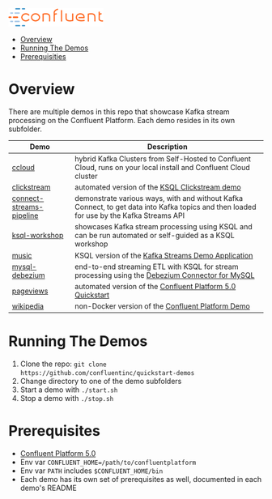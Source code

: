 ![image](images/confluent-logo-300-2.png)

* [Overview](#overview)
* [Running The Demos](#running-the-demos)
* [Prerequisities](#prerequisites)


# Overview

There are multiple demos in this repo that showcase Kafka stream processing on the Confluent Platform.  Each demo resides in its own subfolder.

| Demo                                       | Description 
| ------------------------------------------ | -------------------------------------------------------------------------------- 
| [ccloud](ccloud/README.md)                 | hybrid Kafka Clusters from Self-Hosted to Confluent Cloud, runs on your local install and Confluent Cloud cluster
| [clickstream](clickstream/README.md)       | automated version of the [KSQL Clickstream demo](https://github.com/confluentinc/ksql/blob/master/ksql-clickstream-demo/non-docker-clickstream.md#clickstream-analysis)
| [connect-streams-pipeline](connect-streams-pipeline/README.md) | demonstrate various ways, with and without Kafka Connect, to get data into Kafka topics and then loaded for use by the Kafka Streams API
| [ksql-workshop](ksql-workshop/README.md)   | showcases Kafka stream processing using KSQL and can be run automated or self-guided as a KSQL workshop
| [music](music/README.md)                   | KSQL version of the [Kafka Streams Demo Application](https://docs.confluent.io/current/streams/kafka-streams-examples/docs/index.html)
| [mysql-debezium](mysql-debezium/README.md) | end-to-end streaming ETL with KSQL for stream processing using the [Debezium Connector for MySQL](http://debezium.io/docs/connectors/mysql/)
| [pageviews](pageviews/README.md)           | automated version of the [Confluent Platform 5.0 Quickstart](https://docs.confluent.io/current/quickstart.html)
| [wikipedia](wikipedia/README.md)           | non-Docker version of the [Confluent Platform Demo](https://docs.confluent.io/current/tutorials/cp-demo/docs/index.html)

# Running The Demos

1. Clone the repo: `git clone https://github.com/confluentinc/quickstart-demos`
2. Change directory to one of the demo subfolders
3. Start a demo with `./start.sh`
4. Stop a demo with `./stop.sh`

# Prerequisites

* [Confluent Platform 5.0](https://www.confluent.io/download/)
* Env var `CONFLUENT_HOME=/path/to/confluentplatform`
* Env var `PATH` includes `$CONFLUENT_HOME/bin`
* Each demo has its own set of prerequisites as well, documented in each demo's README
